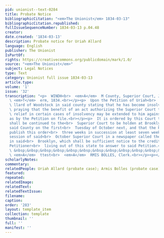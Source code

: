 ```yaml
---
pid: unionist--text-0284
title: Probate Notice
bibliographicCitation: "<em>The Unionist</em> 1834-03-13"
bibliographicCitation.republished: 
fullIssueSequenceNumber: 1834-03-13 p.04.48
creator: 
date.created: '1834-03-13'
description: Probate notice for Uriah Allard
language: English
publisher: The Unionist
IsPartOf: 
rights: https://creativecommons.org/publicdomain/mark/1.0/
source: "<em>The Unionist</em>"
subject: Legal Notices
type: Text
category: Unionist full issue 1834-03-13
article.type: 
volume: '1'
issue: '32'
transcription: "<p>  WINDH<br>  <em>A</em>  M County, Superior Court, January<br>
  \ <em>T</em>  erm, 1834.<br></p><p>  Upon the Petition of Uriah<br>  <em>A</em>
  \ llard of Woodstock in said county stating that he has become insolvent and<br>
  \ praying that the benefit of an act authorizing the Superior Court to grant<br>
  \ relief in certain cases of insolvency may be extended to him against his<br>  creditors
  as by the Petition on file.<br></p><p>  It is ordered by this Court that said Petition
  shall be continued to the<br>  Superior Court to be holden at Brooklyn in and for
  said County on the first<br>  Tuesday of October next, and that the Petitioner shall
  publish this order<br>  three weeks in succession at least seven weeks before the
  session of said<br>  October Superior Court in a newspaper called the Unionist published
  in said<br>  Brooklyn, which shall be sufficient notice to the creditors of the
  Petitioner<br>  living out of this state to answer to said Petition.<br></p><p>
  \ &nbsp;&nbsp;&nbsp;&nbsp;&nbsp;&nbsp;&nbsp;&nbsp;&nbsp;&nbsp;&nbsp;&nbsp;&nbsp;&nbsp;&nbsp;&nbsp;&nbsp;&nbsp;&nbsp;&nbsp;&nbsp;&nbsp;&nbsp;<br>
  \ <em>A</em>  ttest<br>  <em>A</em>  RMIS BOLLES, Clerk.<br></p><p></p>"
scholarlyNotes: 
commentary: 
relatedPeople: Uriah Allard (probate case); Armis Bolles (probate case)
featured: 
repeated: 
relatedImage: 
relatedText: 
relatedTextIssue: 
filename: 
caption: 
order: '283'
layout: template_item
collection: template
thumbnail: ''
full: ''
manifest: ''
---
```


